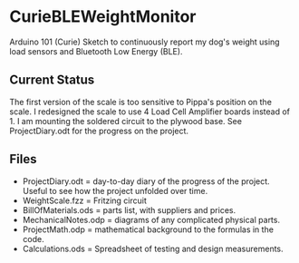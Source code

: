 # CurieBLEWeightMonitor
Arduino 101 (Curie) Sketch to continuously report my dog's weight using load sensors and Bluetooth Low Energy (BLE).
## Current Status
The first version of the scale is too sensitive to Pippa's position on the scale.  I redesigned the scale to use 4 Load Cell Amplifier boards instead of 1. I am mounting the soldered circuit to the plywood base. See ProjectDiary.odt for the progress on the project.
## Files
- ProjectDiary.odt = day-to-day diary of the progress of the project. Useful to see how the project unfolded over time.
- WeightScale.fzz = Fritzing circuit
- BillOfMaterials.ods = parts list, with suppliers and prices.
- MechanicalNotes.odp = diagrams of any complicated physical parts.
- ProjectMath.odp = mathematical background to the formulas in the code.
- Calculations.ods = Spreadsheet of testing and design measurements.
